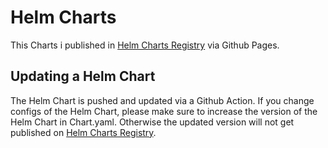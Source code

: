 # Helm Charts
This Charts i published in [Helm Charts Registry](https://github.com/dBildungsplattform/helm-chart-registry) via Github Pages.

## Updating a Helm Chart
The Helm Chart is pushed and updated via a Github Action. If you change configs of the Helm Chart, please make sure to increase the version of the Helm Chart in Chart.yaml. Otherwise the updated version will not get published on [Helm Charts Registry](https://github.com/dBildungsplattform/helm-chart-registry).